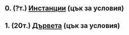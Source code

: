 ## 0. (?т.) [Инстанции] \(цък за условия\)

## 1. (20т.) [Дървета] \(цък за условия\)

[Инстанции]: INSTANCES-TASKS.md
[Дървета]: TREES-TASKS.md

